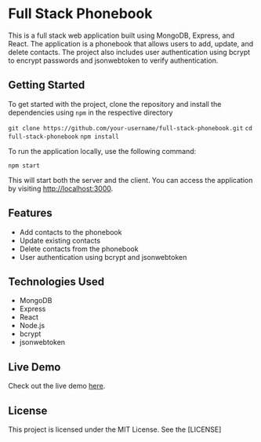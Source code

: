 # Full Stack Phonebook

This is a full stack web application built using MongoDB, Express, and React. The application is a phonebook that allows users to add, update, and delete contacts. The project also includes user authentication using bcrypt to encrypt passwords and jsonwebtoken to verify authentication.

## Getting Started

To get started with the project, clone the repository and install the dependencies using `npm` in the respective directory

`git clone https://github.com/your-username/full-stack-phonebook.git`
`cd full-stack-phonebook`
`npm install`

To run the application locally, use the following command:

`npm start`

This will start both the server and the client. You can access the application by visiting [http://localhost:3000](http://localhost:3000/).

## Features

- Add contacts to the phonebook
- Update existing contacts
- Delete contacts from the phonebook
- User authentication using bcrypt and jsonwebtoken

## Technologies Used

- MongoDB
- Express
- React
- Node.js
- bcrypt
- jsonwebtoken

## Live Demo

Check out the live demo [here](https://phonebook-hou8.onrender.com/).

## License

This project is licensed under the MIT License. See the [LICENSE]
